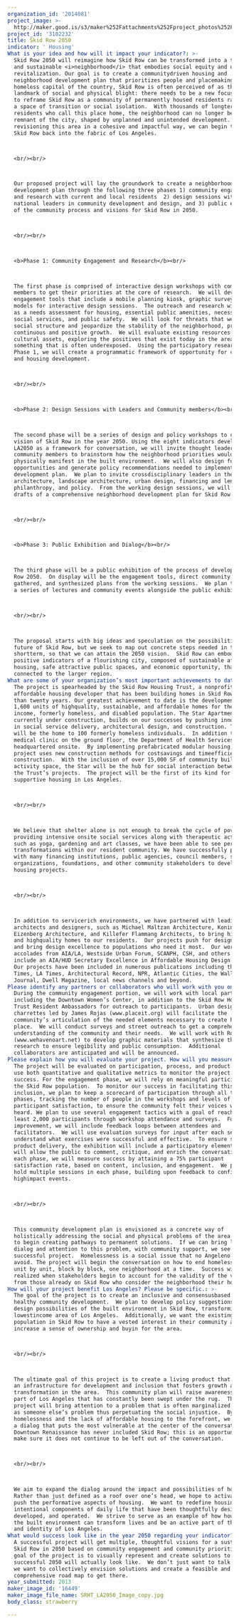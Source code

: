 ```yaml
---
organization_id: '2014081'
project_image: >-
  http://maker.good.is/s3/maker%252Fattachments%252Fproject_photos%252Fimages%252F16449%252Fdisplay%252FSRHT_LA2050_Image_copy.jpg=c570x385
project_id: '3102232'
title: Skid Row 2050
indicator: ' Housing'
What is your idea and how will it impact your indicator?: >-
  Skid Row 2050 will reimagine how Skid Row can be transformed into a thriving
  and sustainable <i>neighborhood</i> that embodies social equity and urban
  revitalization. Our goal is to create a communitydriven housing and
  neighborhood development plan that prioritizes people and placemaking. As the
  homeless capital of the country, Skid Row is often perceived of as the
  landmark of social and physical blight: there needs to be a new focused effort
  to reframe Skid Row as a community of permanently housed residents rather than
  a space of transition or social isolation.  With thousands of longterm
  residents who call this place home, the neighborhood can no longer be a
  remnant of the city, shaped by unplanned and unintended development.  By
  revisioning this area in a cohesive and impactful way, we can begin to stitch
  Skid Row back into the fabric of Los Angeles.



  <br/><br/>



  Our proposed project will lay the groundwork to create a neighborhood
  development plan through the following three phases 1) community engagement
  and research with current and local residents  2) design sessions with
  national leaders in community development and design, and 3) public exhibition
  of the community process and visions for Skid Row in 2050.  



  <br/><br/>



  <b>Phase 1: Community Engagement and Research</b><br/>



  The first phase is comprised of interactive design workshops with community
  members to get their priorities at the core of research.  We will develop
  engagement tools that include a mobile planning kiosk, graphic surveys, and
  models for interactive design sessions.  The outreach and research will serve
  as a needs assessment for housing, essential public amenities, necessary
  social services, and public safety.  We will look for threats that weaken the
  social structure and jeopardize the stability of the neighborhood, preventing
  continuous and positive growth.  We will evaluate existing resources and
  cultural assets, exploring the positives that exist today in the area,
  something that is often underexposed.  Using the participatory research from
  Phase 1, we will create a programmatic framework of opportunity for community
  and housing development.  



  <br/><br/>



  <b>Phase 2: Design Sessions with Leaders and Community members</b><br/>



  The second phase will be a series of design and policy workshops to create a
  vision of Skid Row in the year 2050. Using the eight indicators developed by
  LA2050 as a framework for conversation, we will invite thought leaders and
  community members to brainstorm how the neighborhood priorities would
  physically manifest in the built environment.  We will also design funding
  opportunities and generate policy recommendations needed to implement the
  development plan.  We plan to invite crossdisciplinary leaders in the field of
  architecture, landscape architecture, urban design, financing and lending,
  philanthropy, and policy.  From the working design sessions, we will produce
  drafts of a comprehensive neighborhood development plan for Skid Row 2050.



  <br/><br/>



  <b>Phase 3: Public Exhibition and Dialog</b><br/>



  The third phase will be a public exhibition of the process of developing Skid
  Row 2050.  On display will be the engagement tools, direct community input
  gathered, and synthesized plans from the working sessions.  We plan to curate
  a series of lectures and community events alongside the public exhibition.



  <br/><br/>



  The proposal starts with big ideas and speculation on the possibilities of the
  future of Skid Row, but we seek to map out concrete steps needed in the
  shortterm, so that we can attain the 2050 vision.  Skid Row can embody all the
  positive indicators of a flourishing city, composed of sustainable affordable
  housing, safe attractive public spaces, and economic opportunity, that is
  connected to the larger region.  
What are some of your organization’s most important achievements to date?: >-
  The project is spearheaded by the Skid Row Housing Trust, a nonprofit
  affordable housing developer that has been building homes in Skid Row for more
  than twenty years. Our greatest achievement to date is the development of over
  1,600 units of highquality, sustainable, and affordable homes for the lowest
  income, formerly homeless, and disabled population. The Star Apartments,
  currently under construction, builds on our successes by pushing innovations
  in social service delivery, architectural design, and construction. The Star
  will be the home to 100 formerly homeless individuals.  In addition to a full
  medical clinic on the ground floor, the Department of Health Services will be
  headquartered onsite.  By implementing prefabricated modular housing, the
  project uses new construction methods for costsavings and timeefficient
  construction.  With the inclusion of over 15,000 SF of community building
  activity space, the Star will be the hub for social interaction between all
  the Trust’s projects.  The project will be the first of its kind for
  supportive housing in Los Angeles.



  <br/><br/>



  We believe that shelter alone is not enough to break the cycle of poverty; by
  providing intensive onsite social services along with therapeutic activities
  such as yoga, gardening and art classes, we have been able to see personal
  transformations within our resident community. We have successfully partnered
  with many financing institutions, public agencies, council members, service
  organizations, foundations, and other community stakeholders to develop our
  housing projects. 



  <br/><br/>



  In addition to servicerich environments, we have partnered with leading
  architects and designers, such as Michael Maltzan Architecture, Koning
  Eizenberg Architecture, and Killefer Flammang Architects, to bring high design
  and highquality homes to our residents.  Our projects push for design equity
  and bring design excellence to populations who need it most.  Our work has won
  accolades from AIA/LA, Westside Urban Forum, SCANPH, CSH, and others and
  include an AIA/HUD Secretary Excellence in Affordable Housing Design Award. 
  Our projects have been included in numerous publications including the NY
  Times, LA Times, Architectural Record, NPR, Atlantic Cities, the Wall Street
  Journal, Dwell Magazine, local news channels and beyond.
Please identify any partners or collaborators who will work with you on this project.: >-
  During the community engagement portion, we will work with local partners,
  including the Downtown Women’s Center, in addition to the Skid Row Housing
  Trust Resident Ambassadors for outreach to participants.  Urban design
  charrettes led by James Rojas (www.placeit.org) will facilitate the
  community’s articulation of the needed elements necessary to create home and
  place.  We will conduct surveys and street outreach to get a comprehensive
  understanding of the community and their needs.  We will work with Rosten Woo
  (www.wehavenoart.net) to develop graphic materials that synthesize the
  research to ensure legibility and public consumption.  Additional
  collaborators are anticipated and will be announced.
Please explain how you will evaluate your project. How will you measure success?: >-
  The project will be evaluated on participation, process, and product.  We will
  use both quantitative and qualitative metrics to monitor the project’s
  success. For the engagement phase, we will rely on meaningful participation of
  the Skid Row population.  To monitor our success in facilitating this
  inclusion, we plan to keep a scorecard of participation through all three
  phases, tracking the number of people in the workshops and levels of
  participant satisfaction, to ensure the community felt their voices were
  heard. We plan to use several engagement tactics with a goal of reaching at
  least 2,000 participants through workshop attendance and surveys.  For process
  improvement, we will include feedback loops between attendees and
  facilitators.  We will use evaluation surveys for input after each session to
  understand what exercises were successful and effective.  To ensure successful
  product delivery, the exhibition will include a participatory element that
  will allow the public to comment, critique, and enrich the conversation.  At
  each phase, we will measure success by attaining a 75% participant
  satisfaction rate, based on content, inclusion, and engagement.  We plan to
  hold multiple sessions in each phase, building upon feedback to confirm
  highimpact events. 



  <br/><br/>



  This community development plan is envisioned as a concrete way of
  holistically addressing the social and physical problems of the area and a way
  to begin creating pathways to permanent solutions.  If we can bring larger
  dialog and attention to this problem, with community support, we see this as a
  successful project.  Homelessness is a social issue that no Angeleno can
  avoid. The project will begin the conversation on how to end homelessness,
  unit by unit, block by block, one neighborhood at a time.  Success will be
  realized when stakeholders begin to account for the validity of the voices
  from those already on Skid Row who consider the neighborhood their home.
How will your project benefit Los Angeles? Please be specific.: >-
  The goal of the project is to create an inclusive and consensusbased model for
  healthy community development.  We plan to develop policy suggestions and
  design possibilities of the built environment in Skid Row, transforming the
  lowestincome area of Los Angeles.  Additionally, we want the existing
  population in Skid Row to have a vested interest in their community and
  increase a sense of ownership and buyin for the area.



  <br/><br/>



  The ultimate goal of this project is to create a living product that creates
  an infrastructure for development and inclusion that fosters growth and
  transformation in the area.  This community plan will raise awareness to a
  part of Los Angeles that has constantly been swept under the rug.  This
  project will bring attention to a problem that is often marginalized and seen
  as someone else’s problem thus perpetuating the social injustice.  By bringing
  homelessness and the lack of affordable housing to the forefront, we can begin
  a dialog that puts the most vulnerable at the center of the conversation.  The
  Downtown Renaissance has never included Skid Row; this is an opportunity to
  make sure it does not continue to be left out of the conversation.  



  <br/><br/>



  We aim to expand the dialog around the impact and possibilities of housing. 
  Rather than just defined as a roof over one’s head, we hope to activate and
  push the performative aspects of housing.  We want to redefine housing as
  intentional components of daily life that have been thoughtfully designed,
  developed, and operated.  We strive to serve as an example of how housing and
  the built environment can transform lives and be an active part of the fabric
  and identity of Los Angeles.  
What would success look like in the year 2050 regarding your indicator?: >-
  A successful project will get multiple, thoughtful visions for a sustainable
  Skid Row in 2050 based on community engagement and community priorities.  The
  goal of the project is to visually represent and create solutions to what a
  successful 2050 will actually look like.  We don’t just want to talk about it,
  we want to collectively envision solutions and create a feasible and
  comprehensive road map to get there.
year_submitted: 2013
maker_image_id: '16449'
maker_image_file_name: SRHT_LA2050_Image_copy.jpg
body_class: strawberry

---
```

